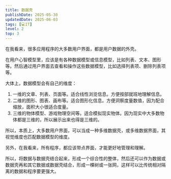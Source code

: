 ```yaml
---
title: 数据壳
publishDate: 2025-05-30
updatedDate: 2025-06-03
tags: [💻IT]
level: 2
top: 3
---
```


在我看来，很多应用程序的大多数用户界面，都是用户数据的外壳。

在用户心智模型里，应该是有各种数据模型或信息模型，比如列表、文本、图形等。然后通过用户界面去查看和操作这些数据模型，比如选择列表项、删除列表项等。

大体上，数据模型会有自己的维度：

1. 一维的文章、列表、页面等。适合线性浏览信息。方便按部就班地理解信息。
2. 二维的图形、图表、画布等。适合图形化信息。方便洞察度量数值，因为配合缩放，面积大小很适合度量。
3. 三维的物体模型、游戏物理空间等。适合模拟现实物体。因为现实中大多数物体都是三维的，所以展示出来也得是三维的。

所以，本质上，大多数用户界面，可以当成一种多维数据壳，或多维数据界面，其视觉维度也匹配数据模型的维度。

另外，在我看来，所有程序，都应该带点界面，才能更好地管理和理解。

所以，将数据与数据壳结合起来，形成一个综合性的整体，然后还可以作为数据或数据壳再和其它数据或数据壳结合，形成一棵树或一张网，这样可以比传统相对隔离的数据和程序要更强大。
